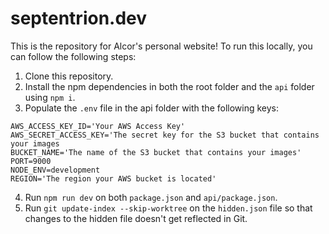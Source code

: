 # septentrion.dev

This is the repository for Alcor's personal website! To run this locally, you can follow the following steps:

1. Clone this repository.
2. Install the npm dependencies in both the root folder and the `api` folder using `npm i`.
3. Populate the `.env` file in the api folder with the following keys:

```dotenv
AWS_ACCESS_KEY_ID='Your AWS Access Key'
AWS_SECRET_ACCESS_KEY='The secret key for the S3 bucket that contains your images 
BUCKET_NAME='The name of the S3 bucket that contains your images'
PORT=9000
NODE_ENV=development
REGION='The region your AWS bucket is located'
```

4. Run `npm run dev` on both `package.json` and `api/package.json`.
5. Run `git update-index --skip-worktree` on the `hidden.json` file so that changes to the hidden file doesn't get reflected in Git.